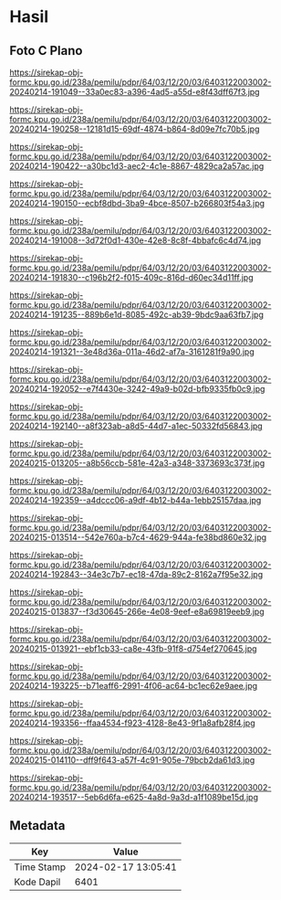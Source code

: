 # Hasil

## Foto C Plano

https://sirekap-obj-formc.kpu.go.id/238a/pemilu/pdpr/64/03/12/20/03/6403122003002-20240214-191049--33a0ec83-a396-4ad5-a55d-e8f43dff67f3.jpg

https://sirekap-obj-formc.kpu.go.id/238a/pemilu/pdpr/64/03/12/20/03/6403122003002-20240214-190258--12181d15-69df-4874-b864-8d09e7fc70b5.jpg

https://sirekap-obj-formc.kpu.go.id/238a/pemilu/pdpr/64/03/12/20/03/6403122003002-20240214-190422--a30bc1d3-aec2-4c1e-8867-4829ca2a57ac.jpg

https://sirekap-obj-formc.kpu.go.id/238a/pemilu/pdpr/64/03/12/20/03/6403122003002-20240214-190150--ecbf8dbd-3ba9-4bce-8507-b266803f54a3.jpg

https://sirekap-obj-formc.kpu.go.id/238a/pemilu/pdpr/64/03/12/20/03/6403122003002-20240214-191008--3d72f0d1-430e-42e8-8c8f-4bbafc6c4d74.jpg

https://sirekap-obj-formc.kpu.go.id/238a/pemilu/pdpr/64/03/12/20/03/6403122003002-20240214-191830--c196b2f2-f015-409c-816d-d60ec34d11ff.jpg

https://sirekap-obj-formc.kpu.go.id/238a/pemilu/pdpr/64/03/12/20/03/6403122003002-20240214-191235--889b6e1d-8085-492c-ab39-9bdc9aa63fb7.jpg

https://sirekap-obj-formc.kpu.go.id/238a/pemilu/pdpr/64/03/12/20/03/6403122003002-20240214-191321--3e48d36a-011a-46d2-af7a-3161281f9a90.jpg

https://sirekap-obj-formc.kpu.go.id/238a/pemilu/pdpr/64/03/12/20/03/6403122003002-20240214-192052--e7f4430e-3242-49a9-b02d-bfb9335fb0c9.jpg

https://sirekap-obj-formc.kpu.go.id/238a/pemilu/pdpr/64/03/12/20/03/6403122003002-20240214-192140--a8f323ab-a8d5-44d7-a1ec-50332fd56843.jpg

https://sirekap-obj-formc.kpu.go.id/238a/pemilu/pdpr/64/03/12/20/03/6403122003002-20240215-013205--a8b56ccb-581e-42a3-a348-3373693c373f.jpg

https://sirekap-obj-formc.kpu.go.id/238a/pemilu/pdpr/64/03/12/20/03/6403122003002-20240214-192359--a4dccc06-a9df-4b12-b44a-1ebb25157daa.jpg

https://sirekap-obj-formc.kpu.go.id/238a/pemilu/pdpr/64/03/12/20/03/6403122003002-20240215-013514--542e760a-b7c4-4629-944a-fe38bd860e32.jpg

https://sirekap-obj-formc.kpu.go.id/238a/pemilu/pdpr/64/03/12/20/03/6403122003002-20240214-192843--34e3c7b7-ec18-47da-89c2-8162a7f95e32.jpg

https://sirekap-obj-formc.kpu.go.id/238a/pemilu/pdpr/64/03/12/20/03/6403122003002-20240215-013837--f3d30645-266e-4e08-9eef-e8a69819eeb9.jpg

https://sirekap-obj-formc.kpu.go.id/238a/pemilu/pdpr/64/03/12/20/03/6403122003002-20240215-013921--ebf1cb33-ca8e-43fb-91f8-d754ef270645.jpg

https://sirekap-obj-formc.kpu.go.id/238a/pemilu/pdpr/64/03/12/20/03/6403122003002-20240214-193225--b71eaff6-2991-4f06-ac64-bc1ec62e9aee.jpg

https://sirekap-obj-formc.kpu.go.id/238a/pemilu/pdpr/64/03/12/20/03/6403122003002-20240214-193356--ffaa4534-f923-4128-8e43-9f1a8afb28f4.jpg

https://sirekap-obj-formc.kpu.go.id/238a/pemilu/pdpr/64/03/12/20/03/6403122003002-20240215-014110--dff9f643-a57f-4c91-905e-79bcb2da61d3.jpg

https://sirekap-obj-formc.kpu.go.id/238a/pemilu/pdpr/64/03/12/20/03/6403122003002-20240214-193517--5eb6d6fa-e625-4a8d-9a3d-a1f1089be15d.jpg


## Metadata

| Key        | Value               |
| ---------- | ------------------- |
| Time Stamp | 2024-02-17 13:05:41 |
| Kode Dapil | 6401                |



